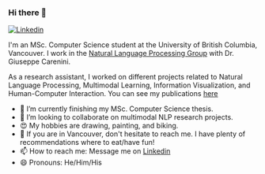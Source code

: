 ### Hi there 👋

[![Linkedin](https://img.shields.io/badge/-LinkedIn-blue?style=flat&logo=Linkedin&logoColor=white&link=https://www.linkedin.com/in/felipegonzalezpizarro/)](https://www.linkedin.com/in/felipegonzalezpizarro/)

I'm an MSc. Computer Science student at the University of British Columbia, Vancouver. I work in the [Natural Language Processing Group](https://nlp.cs.ubc.ca/)  with Dr. Giuseppe Carenini. 

As a research assistant, I worked on different projects related to Natural Language Processing, Multimodal Learning, Information Visualization, and Human-Computer Interaction.  You can see my publications [here](https://scholar.google.com/citations?user=DXmTuHwAAAAJ&hl) 

- 🔭 I’m currently finishing my MSc. Computer Science thesis. 
- 👯 I’m looking to collaborate on multimodal NLP research projects. 
- 😍 My hobbies are drawing, painting, and biking.
- 💬 If you are in Vancouver, don't hesitate to reach me. I have plenty of recommendations where to eat/have fun!
- 📫 How to reach me: Message me on [Linkedin](https://www.linkedin.com/in/felipegonzalezpizarro/)
- 😄 Pronouns: He/Him/His
